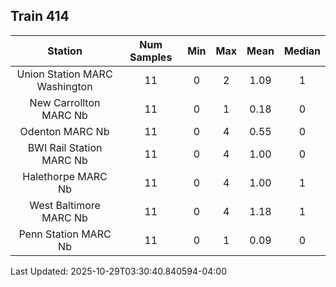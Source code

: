 ## Train 414

| Station | Num Samples | Min | Max | Mean | Median |
| :-----: | :---------: | :-: | :-: | :--: | :----: |
| Union Station MARC Washington | 11 | 0 | 2 | 1.09 | 1 |
| New Carrollton MARC Nb | 11 | 0 | 1 | 0.18 | 0 |
| Odenton MARC Nb | 11 | 0 | 4 | 0.55 | 0 |
| BWI Rail Station MARC Nb | 11 | 0 | 4 | 1.00 | 0 |
| Halethorpe MARC Nb | 11 | 0 | 4 | 1.00 | 1 |
| West Baltimore MARC Nb | 11 | 0 | 4 | 1.18 | 1 |
| Penn Station MARC Nb | 11 | 0 | 1 | 0.09 | 0 |


Last Updated: 2025-10-29T03:30:40.840594-04:00